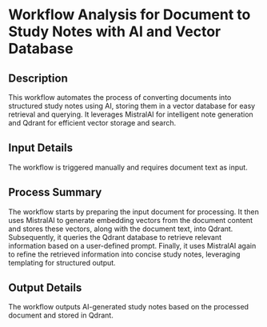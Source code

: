 # Workflow Analysis for Document to Study Notes with AI and Vector Database

## Description
This workflow automates the process of converting documents into structured study notes using AI, storing them in a vector database for easy retrieval and querying. It leverages MistralAI for intelligent note generation and Qdrant for efficient vector storage and search.

## Input Details
The workflow is triggered manually and requires document text as input.

## Process Summary
The workflow starts by preparing the input document for processing. It then uses MistralAI to generate embedding vectors from the document content and stores these vectors, along with the document text, into Qdrant. Subsequently, it queries the Qdrant database to retrieve relevant information based on a user-defined prompt. Finally, it uses MistralAI again to refine the retrieved information into concise study notes, leveraging templating for structured output.

## Output Details
The workflow outputs AI-generated study notes based on the processed document and stored in Qdrant.
